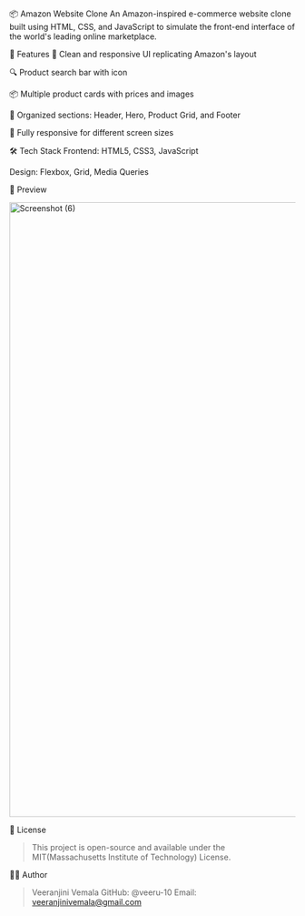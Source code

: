 📦 Amazon Website Clone
An Amazon-inspired e-commerce website clone built using HTML, CSS, and JavaScript to simulate the front-end interface of the world's leading online marketplace.

🔧 Features
🛒 Clean and responsive UI replicating Amazon's layout

🔍 Product search bar with icon

📦 Multiple product cards with prices and images

📁 Organized sections: Header, Hero, Product Grid, and Footer

📱 Fully responsive for different screen sizes

🛠️ Tech Stack
Frontend: HTML5, CSS3, JavaScript

Design: Flexbox, Grid, Media Queries

📸 Preview

<img width="1920" height="1080" alt="Screenshot (6)" src="https://github.com/user-attachments/assets/4ef333f8-3a02-4509-95cf-b975dde373dc" />

📄 License
> This project is open-source and available under the MIT(Massachusetts Institute of Technology) License.

👩‍💻 Author
> Veeranjini Vemala
> GitHub: @veeru-10
> Email: veeranjinivemala@gmail.com
